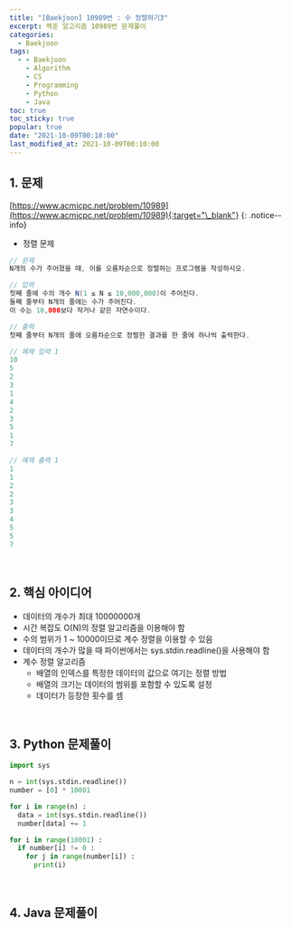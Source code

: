 ```yaml
---
title: "[Baekjoon] 10989번 : 수 정렬하기3"
excerpt: 백준 알고리즘 10989번 문제풀이
categories:
  - Baekjoon
tags:
  - - Baekjoon
    - Algorithm
    - CS
    - Programming
    - Python
    - Java
toc: true
toc_sticky: true
popular: true
date: "2021-10-09T00:10:00"
last_modified_at: 2021-10-09T00:10:00
---
```


## 1. 문제

[https://www.acmicpc.net/problem/10989](https://www.acmicpc.net/problem/10989){:target="\_blank"}
{: .notice--info}

- 정렬 문제

```java
// 문제
N개의 수가 주어졌을 때, 이를 오름차순으로 정렬하는 프로그램을 작성하시오.

// 입력
첫째 줄에 수의 개수 N(1 ≤ N ≤ 10,000,000)이 주어진다.
둘째 줄부터 N개의 줄에는 수가 주어진다.
이 수는 10,000보다 작거나 같은 자연수이다.

// 출력
첫째 줄부터 N개의 줄에 오름차순으로 정렬한 결과를 한 줄에 하나씩 출력한다.

// 예제 입력 1
10
5
2
3
1
4
2
3
5
1
7

// 예제 출력 1
1
1
2
2
3
3
4
5
5
7
```

<br>

## 2. 핵심 아이디어

- 데이터의 개수가 최대 10000000개
- 시간 복잡도 O(N)의 정렬 알고리즘을 이용해야 함
- 수의 범위가 1 ~ 10000이므로 계수 정렬을 이용할 수 있음
- 데이터의 개수가 많을 때 파이썬에서는 sys.stdin.readline()을 사용해야 함
- 계수 정렬 알고리즘
  - 배열의 인덱스를 특정한 데이터의 값으로 여기는 정렬 방법
  - 배열의 크기는 데이터의 범위를 포함할 수 있도록 설정
  - 데이터가 등장한 횟수를 셈

<br>

## 3. Python 문제풀이

```python
import sys

n = int(sys.stdin.readline())
number = [0] * 10001

for i in range(n) :
  data = int(sys.stdin.readline())
  number[data] += 1

for i in range(10001) :
  if number[i] != 0 :
    for j in range(number[i]) :
      print(i)
```

<br>

## 4. Java 문제풀이

```java

```
